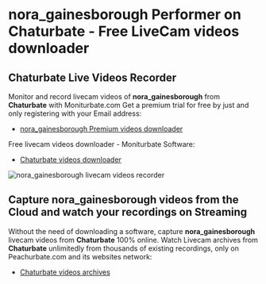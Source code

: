 # nora_gainesborough Performer on Chaturbate - Free LiveCam videos downloader

## Chaturbate Live Videos Recorder

Monitor and record livecam videos of **nora_gainesborough** from **Chaturbate** with Moniturbate.com
Get a premium trial for free by just and only registering with your Email address:
* [nora_gainesborough Premium videos downloader](https://moniturbate.com/request-demo-licence-key.html)

Free livecam videos downloader - Moniturbate Software:
* [Chaturbate videos downloader](https://moniturbate.com/moniturbate-download-software.html)

![nora_gainesborough livecam videos recorder](https://peachurnet.com/templates/moniturbate-software.png)


## Capture nora_gainesborough videos from the Cloud and watch your recordings on Streaming

Without the need of downloading a software, capture **nora_gainesborough** livecam videos from **Chaturbate** 100% online.
Watch Livecam archives from **Chaturbate** unlimitedly from thousands of existing recordings, only on Peachurbate.com and its websites network:
* [Chaturbate videos archives](https://peachurnet.com/)